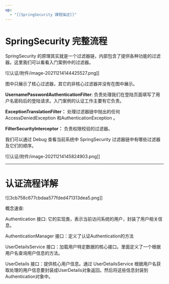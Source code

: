 ```yaml
---
up:
  - "[[SpringSecurity 課程描述]]"
---
```

# SpringSecurity 完整流程

​SpringSecurity 的原理其实就是一个过滤器链，内部包含了提供各种功能的过滤器。这里我们可以看看入门案例中的过滤器。

![[认证/附件/image-20211214144425527.png]]

图中只展示了核心过滤器，其它的非核心过滤器并没有在图中展示。

**UsernamePasswordAuthenticationFilter**: 负责处理我们在登陆页面填写了用户名密码后的登陆请求。入门案例的认证工作主要有它负责。

**ExceptionTranslationFilter：** 处理过滤器链中抛出的任何 AccessDeniedException 和AuthenticationException 。

**FilterSecurityInterceptor：** 负责权限校验的过滤器。

我们可以通过 Debug 查看当前系统中 SpringSecurity 过滤器链中有哪些过滤器及它们的顺序。

![[认证/附件/image-20211214145824903.png]]

---

# 认证流程详解

![[3cb758c677cbdaa577fded471313dea5.png]]

概念速查:

Authentication 接口: 它的实现类，表示当前访问系统的用户，封装了用户相关信息。

AuthenticationManager 接口：定义了认证Authentication的方法 

UserDetailsService 接口：加载用户特定数据的核心接口。里面定义了一个根据用户名查询用户信息的方法。

UserDetails 接口：提供核心用户信息。通过 UserDetailsService 根据用户名获取处理的用户信息要封装成UserDetails对象返回。然后将这些信息封装到Authentication对象中。